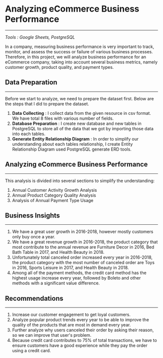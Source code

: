# Analyzing eCommerce Business Performance
---
*Tools : Google Sheets, PostgreSQL*

In a company, measuring business performance is very important to track, monitor, and assess the success or failure of various business processes. Therefore, in this project, we will analyze business performance for an eCommerce company, taking into account several business metrics, namely customer growth, product quality, and payment types.

## Data Preparation
---
Before we start to analyze, we need to prepare the dataset first. Below are the steps that I did to prepare the dataset.
1. **Data Collecting** : I collect data from the given resource in csv format. We have total 8 files with various number of fields.
2. **Database Preparation** : I create new database and new tables in PostgreSQL to store all of the data that we got by importing those data into each tables.
3. **Generate Entity Relationship Diagram** : In order to simplify our understanding about each tables relationship, I create Entity Relationship Diagram used PostgreSQL generate ERD tools.

## Analyzing eCommerce Business Performance
---
This analysis is divided into several sections to simplify the understanding:
1. Annual Customer Activity Growth Analysis
2. Annual Product Category Quality Analysis
3. Analysis of Annual Payment Type Usage

## Business Insights
---
1. We have a great user growth in 2016-2018, however mostly customers only buy once a year.
2. We have a great revenue growth in 2016-2018, the product category that most contribute to the annual revenue are Furniture Decor in 2016, Bed Bath Table in 2017, and Health Beauty in 2018.
3. Unfortunately total canceled order increased every year in 2016-2018, the product category with the most number of canceled order are Toys in 2016, Sports Leisure in 2017, and Health Beauty in 2018.
4. Among all of the payment methods, the credit card method has the highest usage increase every year, followed by Boleto and other methods with a significant value difference.

## Recommendations
---
1. Increase our customer engagement to get loyal customers.
2. Analyze popular product trends every year to be able to improve the quality of the products that are most in demand every year.
3. Further analyze why users canceled their order by asking their reason, so we can improve that user's problem.
4. Because credit card contributes to 75% of total transactions, we have to ensure customers have a good experience while they pay the order using a credit card.

